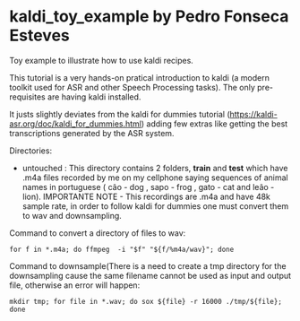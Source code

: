# kaldi_toy_example by Pedro Fonseca Esteves
Toy example to illustrate how to use kaldi recipes.

This tutorial is a very hands-on pratical introduction to kaldi (a modern toolkit used for ASR and other Speech Processing tasks). The only pre-requisites are having kaldi installed. 

It justs slightly deviates from the kaldi for dummies tutorial (https://kaldi-asr.org/doc/kaldi_for_dummies.html) adding few extras like getting the best transcriptions generated by the ASR system.

Directories:

- untouched : This directory contains 2 folders, **train** and **test** which have .m4a files recorded by me on my cellphone saying sequences of animal names in portuguese ( cão - dog , sapo - frog , gato - cat and leão - lion). IMPORTANTE NOTE - This recordings are .m4a and have 48k sample rate, in order to follow kaldi for dummies one must convert them to wav and downsampling. 

Command to convert a directory of files to wav: 
```
for f in *.m4a; do ffmpeg  -i "$f" "${f/%m4a/wav}"; done
```

Command to downsample(There is a need to create a tmp directory for the downsampling cause the same filename cannot be used as input and output file, otherwise an error will happen: 
```
mkdir tmp; for file in *.wav; do sox ${file} -r 16000 ./tmp/${file}; done 
```
